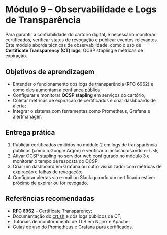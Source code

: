 # Módulo 9 – Observabilidade e Logs de Transparência

Para garantir a confiabilidade do cartório digital, é necessário monitorar certificados, verificar status de revogação e publicar eventos relevantes.  Este módulo aborda técnicas de observabilidade, como o uso de **Certificate Transparency (CT) logs**, OCSP stapling e métricas de expiração.

## Objetivos de aprendizagem

- Entender o funcionamento dos logs de transparência (RFC 6962) e como eles aumentam a confiança pública;
- Configurar e monitorar **OCSP stapling** em serviços do cartório;
- Coletar métricas de expiração de certificados e criar dashboards de alerta;
- Integrar o sistema com ferramentas como Prometheus, Grafana e alertmanager.

## Entrega prática

1. Publicar certificados emitidos no módulo 2 em logs de transparência públicos (como o Google Argon) e verificar a inclusão usando `crt.sh`;
2. Ativar OCSP stapling no servidor web configurado no módulo 3 e monitorar o tempo de resposta do OCSP;
3. Criar um dashboard em Grafana ou outro visualizador com métricas de expiração e falhas de revogação;
4. Configurar alertas via e‑mail ou Slack quando um certificado estiver próximo de expirar ou for revogado.

## Referências recomendadas

- **RFC 6962** – Certificate Transparency;
- Documentação do [crt.sh](https://crt.sh/) e dos logs públicos de CT;
- Tutoriais de monitoramento de TLS em Nginx e Apache;
- Guias de uso do Prometheus e Grafana para certificados.
